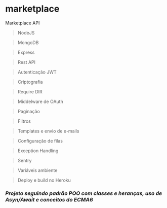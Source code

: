 # marketplace
Marketplace API

> NodeJS

> MongoDB

> Express

> Rest API

> Autenticação JWT

> Criptografia

> Require DIR

> Middelware de OAuth

> Paginação

> Filtros

> Templates e envio de e-mails

> Configuração de filas

> Exception Handling

> Sentry

> Variáveis ambiente

> Deploy e build no Heroku

### *Projeto seguindo padrão POO com classes e heranças, uso de Asyn/Await e conceitos do ECMA6*
